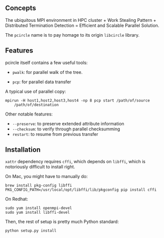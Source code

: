 ## Concepts


The ubiquitous MPI environment in HPC cluster + Work Stealing Pattern +
Distributed Termination Detection = Efficient and Scalable Parallel Solution.

The `pcircle` name is to pay homage to its origin `libcircle` library.

## Features

pcircle itself contains a few useful tools:

- `pwalk`: for parallel walk of the tree.

- `pcp`: for parallel data transfer


A typical use of parallel copy:

    mpirun -H host1,host2,host3,host4 -np 8 pcp start /path/of/source
        /path/of/destination

Other notable features:

- `--preserve`: to preserve extended attribute information
- `--checksum`: to verify through parallel checksumming
- `restart`: to resume from previous transfer


## Installation

`xattr` dependency requires `cffi`, which depends on `libffi`, which is
notoriously difficult to install right.

On Mac, you might have to manually do:

    brew install pkg-config libffi
    PKG_CONFIG_PATH=/usr/local/opt/libffi/lib/pkgconfig pip install cffi

On Redhat:

    sudo yum install openmpi-devel
    sudo yum install libffi-devel
  
Then, the rest of setup is pretty much Python standard:

    python setup.py install

